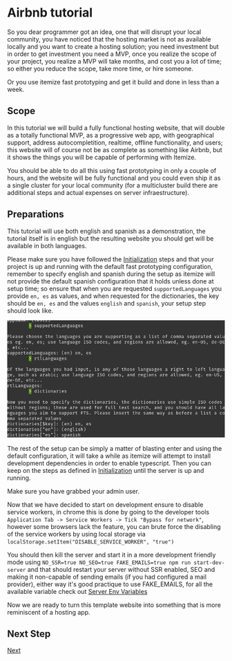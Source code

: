 # Airbnb tutorial

So you dear programmer got an idea, one that will disrupt your local community, you have noticed that the hosting market is not as available locally and you want to create a hosting solution; you need investment but in order to get investment you need a MVP, once you realize the scope of your project, you realize a MVP will take months, and cost you a lot of time; so either you reduce the scope, take more time, or hire someone.

Or you use itemize fast prototyping and get it build and done in less than a week.

## Scope

In this tutorial we will build a fully functional hosting website, that will double as a totally functional MVP, as a progressive web app, with geographical support, address autocompletition, realtime, offline functionality, and users; this website will of course not be as complete as something like Airbnb, but it shows the things you will be capable of performing with Itemize.

You should be able to do all this using fast prototyping in only a couple of hours, and the website will be fully functional and you could even ship it as a single cluster for your local community (for a multicluster build there are additional steps and actual expenses on server infraestructure).

## Preparations

This tutorial will use both english and spanish as a demonstration, the tutorial itself is in english but the resulting website you should get will be available in both languages.

Please make sure you have followed the [Initialization](../../basics/initialization.md) steps and that your project is up and running with the default fast prototyping configuration, remember to specify english and spanish during the setup as itemize will not provide the default spanish configuration that it holds unless done at setup time; so ensure that when you are requested `supportedLanguages` you provide `en, es` as values, and when requested for the dictionaries, the key should be `en, es` and the values `english` and `spanish`, your setup step should look like.

![supported languages](./supported-languages.png)

The rest of the setup can be simply a matter of blasting enter and using the default configuration, it will take a while as itemize will attempt to install development dependencies in order to enable typescript. Then you can keep on the steps as defined in [Initialization](../../basics/initialization.md) until the server is up and running.

Make sure you have grabbed your admin user.

Now that we have decided to start on development ensure to disable service workers, in chrome this is done by going to the developer tools `Application Tab -> Service Workers -> Tick "Bypass for network"`, however some browsers lack the feature, you can brute force the disabling of the service workers by using local storage via `localStorage.setItem("DISABLE_SERVICE_WORKER", "true")`

You should then kill the server and start it in a more development friendly mode using `NO_SSR=true NO_SEO=true FAKE_EMAILS=true npm run start-dev-server` and that should restart your server without SSR enabled, SEO and making it non-capable of sending emails (if you had configured a mail provider), either way it's good practique to use FAKE_EMAILS, for all the available variable check out [Server Env Variables](.././basics/server-env-variables.md)

Now we are ready to turn this template website into something that is more reminiscent of a hosting app.

## Next Step

[Next](./01-schemas.md)